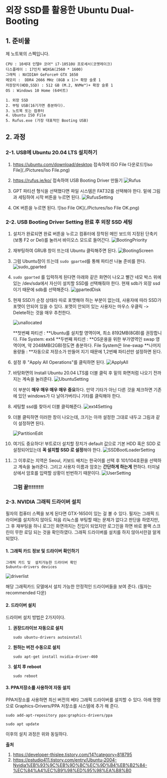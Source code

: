 

# 외장 SSD를 활용한 Ubuntu Dual-Booting

## 1. 준비물

제 노트북의 스펙입니다.

```
CPU : 10세대 인텔® 코어™ i7-10510U 프로세서(코멧레이크)
디스플레이 : 17인치 WQXGA(2560 * 1600)
그래픽 : NVIDIA® GeForce® GTX 1650
메모리 :  DDR4 2666 MHz (8GB x 1)+ 확장 슬롯 1
저장장치(HDD,SSD) : 512 GB (M.2, NVMe™)+ 확장 슬롯 1
OS : Windows 10 Home (64비트)
```

	1. 외장 SSD
	2. 부팅 USB(16기가면 충분하다).
	3. 노트북 또는 컴퓨터
	4. Ubuntu ISO File
	5. Rufus.exe (가장 대표적인 Booting USB)



## 2. 과정

### **2-1. USB에 Ubuntu 20.04 LTS 설치하기**

1.  https://ubuntu.com/download/desktop 접속하여 ISO File 다운로드![Iso File](./Pictures/Iso File.png)

   

2.  https://rufus.ie/ko/ 접속하여 USB Booting Driver 만들기
   ![Rufus](./Pictures/Rufus.png)

3. GPT 파티션 형식을 선택했다면 파일 시스템은 FAT32를 선택해야 한다. 밑에 그림과 세팅하여 시작 버튼을 누르면 된다. 
   ![RufusSetting](./Pictures/RufusSetting.png)



4. OK 버튼을 누르면 된다. 
   ![Iso File OK](./Pictures/Iso File OK.png)



### 2-2. USB Booting Driver Setting 완료 후 외장 SSD 세팅

1. 설치가 완료되면 완료 버튼을 누르고 컴퓨터에 장착된 메인 보드의 지정된 단축키(보통 F2 or Del)를 눌러서 바이오스 모드로 들어간다. ![BootingPriority](./Pictures/BootingPriority.png)
   
2. 재부팅하여 GRUB 창이 뜨는데 Ubuntu 클릭해주면 된다. 
   ![BootingScreen](./Pictures/BootingScreen.png)

3. 그럼 Ubuntu창이 뜨는데 `sudo gparted`를 통해 파티션 나눌 준비를 한다. 
   ![sudo_gparted](./Pictures/sudo_gparted.png)


4. `sudo gparted` 를 입력하게 된다면 아래와 같은 화면이 나오고 빨간 네모 박스 위에 있는 /dev/sda에서 자신이 설치할 SSD를 선택해줘야 한다. 현재 sdb가 외장 ssd이기 때문에 sdb를 선택해준다.
   ![gpartedDisk](./Pictures/gpartedDisk.png)

5. 현재 SSD가 순정 상태라 따로 포맷해야 하는 부분이 없는데, 사용자에 따라 SSD가 포맷이 안되어 있을 수 있다. 포맷이 안되어 있는 사용자는 마우스 우클릭 -> Delete하는 것을 매우 추천한다.

   ![unallocated](./Pictures/unallocated.png)

   **첫번째 파티션 : **Ubuntu를 설치할 영역이며, 최소 8192MB(8GB)를 권장합니다. File System: ext4
   **두번째 파티션 : **OS운용을 위한 부가영역인 swap 영역이며, 약 2048MB(2GB)정도면 충분하다. File 						 System은 line-swap
   **나머지 용량들 : **자동으로 저장소가 만들어 지기 때문에 1,2번째 파티션만 설정하면 된다. 

6. 설정 후 "Apply All Operations"를 클릭하면 된다. 
   ![ApplyAll](./Pictures/ApplyAll.png)



7. 바탕화면의 Install Ubuntu 20.04 LTS를 더블 클릭 후 밑의 화면처럼 나오기 전까지는 계속을 눌러준다. ![UbuntuSetting](./Pictures/UbuntuSetting.png)

   이 부분이 **매우 매우 매우 매우 중요**하다. 만약 기타가 아닌 다른 것을 체크하면 기존에 있던 windows가 다 날아가버리니 기타를 클릭해야 한다.

   

8. 세팅할 ssd를 찾아서 더블 클릭해준다. 
   ![ext4Setting](./Pictures/ext4Setting.png)

   

9. 더블 클릭하면 이러한 창이 나오는데, 크기는 아까 설정한 그대로 내두고 그림과 같이 설정하면 된다.

   ![PartitionEdit](./Pictures/PartitionEdit.png)

   

10. 여기도 중요하다! 부트로더 설치할 장치가 default 값으로 기본 HDD 혹은 SDD 로 설정되어있는데  **꼭 설치할 SSD 로 설정**해야 한다. 
    ![SSDBootLoaderSetting](./Pictures/SSDBootLoaderSetting.png)

11. 그 이후로는 지역은 Seoul, 키보드 배치는 한국어를 선택 후 101/104호환을 선택하고 계속을 눌러준다. 그리고 사용자 이름과 암호는 **간단하게 하는게** 편하다. 터미널 상에서 암호를 입력할 상황이 빈번하기 때문이다. 
    ![UserSetting](./Pictures/UserSetting.png)

    ### 그럼 끁!!!!!!!!!



### 2-3. NVIDIA 그래픽 드라이버 설치

필자의 컴퓨터 스펙을 보게 된다면 GTX-1650이 있는 걸 볼 수 있다. 필자는 그래픽 드라이버를 설치하지 않아도 처음 리눅스를 부팅할 때는 문제가 없다고 판단을 하였지만, 그 후 재부팅을 하니 로그인 화면까지는 진입이 되었지만 로그인을 하면 바로 블랙 스크린이 무한 로딩 되는 것을 확인하였다. 그래픽 드라이버를 설치를 하지 않아서란걸 알게 되었다.

#### 1. 그래픽 카드 정보 및 드라이버 확인하기

```
그래픽 카드 및  설치가능한 드라이버 확인
$ubuntu-drivers devices
```

![driverlist](./Pictures/driverlist.png)

해당 그래픽카드 모델에서 설치 가능한 안정적인 드라이버들을 보여 준다. (필자는 recommended 다운)



#### **2. 드라이버 설치**

드라이버 설치 방법은 2가지이다. 

1. **권장드라이브 자동으로 설치**

   ```
   sudo ubuntu-drivers autoinstall
   ```

2. **원하는 버전 수동으로 설치**

   ```
   sudo apt-get install nvidia-driver-460
   ```

3. **설치 후 reboot**

   ```
   sudo reboot
   ```

   

#### 3. **PPA저장소를 사용하여 자동 설치**

PPA저장소를 사용하면 최신 버전의 베타 그래픽 드라이버를 설치할 수 있다. 아래 명령으로 Graphics-Drivers/PPA 저장소를 시스템에 추가 해 준다. 

```
sudo add-apt-repository ppa:graphics-drivers/ppa

sudo apt update
```

이후의 설치 과정은 위와 동일하다.



**출처**

1. https://developer-thislee.tistory.com/14?category=818795
2. https://pstudio411.tistory.com/entry/Ubuntu-2004-Nvidia%EB%93%9C%EB%9D%BC%EC%9D%B4%EB%B2%84-%EC%84%A4%EC%B9%98%ED%95%98%EA%B8%B0